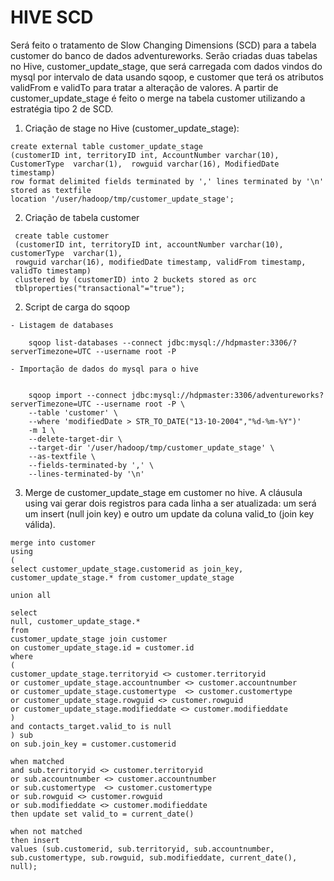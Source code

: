 # HIVE SCD

Será feito o tratamento de Slow Changing Dimensions (SCD) para a tabela customer do banco de dados adventureworks. Serão criadas duas tabelas no Hive, customer_update_stage, que será carregada com dados vindos do mysql por intervalo de data usando sqoop, e customer que terá os atributos validFrom e validTo para tratar a alteração de valores. A partir de customer_update_stage é feito o merge na tabela customer utilizando a estratégia tipo 2 de SCD.

  1. Criação de stage no Hive (customer_update_stage):
    
    create external table customer_update_stage
    (customerID int, territoryID int, AccountNumber varchar(10), CustomerType  varchar(1),  rowguid varchar(16), ModifiedDate timestamp)
    row format delimited fields terminated by ',' lines terminated by '\n' stored as textfile
    location '/user/hadoop/tmp/customer_update_stage';
    
   2. Criação de tabela customer

     create table customer
     (customerID int, territoryID int, accountNumber varchar(10), customerType  varchar(1),  
     rowguid varchar(16), modifiedDate timestamp, validFrom timestamp, validTo timestamp)
     clustered by (customerID) into 2 buckets stored as orc
     tblproperties("transactional"="true");

  2. Script de carga do sqoop

    - Listagem de databases
    
        sqoop list-databases --connect jdbc:mysql://hdpmaster:3306/?serverTimezone=UTC --username root -P
    
    - Importação de dados do mysql para o hive


        sqoop import --connect jdbc:mysql://hdpmaster:3306/adventureworks?serverTimezone=UTC --username root -P \
        --table 'customer' \
        --where 'modifiedDate > STR_TO_DATE("13-10-2004","%d-%m-%Y")'
        -m 1 \
        ‐‐delete‐target‐dir \
        --target-dir '/user/hadoop/tmp/customer_update_stage' \
        --as-textfile \
        --fields-terminated-by ',' \
        --lines-terminated-by '\n'
        
  3. Merge de customer_update_stage em customer no hive. A cláusula using vai gerar dois registros para cada linha a ser atualizada: um será um insert (null join key) e outro um update da coluna valid_to (join key válida).

    merge into customer
    using
    (
    select customer_update_stage.customerid as join_key,
    customer_update_stage.* from customer_update_stage

    union all
    
    select
    null, customer_update_stage.*
    from
    customer_update_stage join customer
    on customer_update_stage.id = customer.id
    where
    (
    customer_update_stage.territoryid <> customer.territoryid
    or customer_update_stage.accountnumber <> customer.accountnumber 
    or customer_update_stage.customertype  <> customer.customertype
    or customer_update_stage.rowguid <> customer.rowguid
    or customer_update_stage.modifieddate <> customer.modifieddate
    )
    and contacts_target.valid_to is null
    ) sub
    on sub.join_key = customer.customerid
    
    when matched
    and sub.territoryid <> customer.territoryid
    or sub.accountnumber <> customer.accountnumber 
    or sub.customertype  <> customer.customertype
    or sub.rowguid <> customer.rowguid
    or sub.modifieddate <> customer.modifieddate
    then update set valid_to = current_date()

    when not matched
    then insert
    values (sub.customerid, sub.territoryid, sub.accountnumber, sub.customertype, sub.rowguid, sub.modifieddate, current_date(), null);
